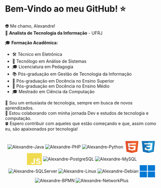 # Bem-Vindo ao meu GitHub! :star:

:alien: Me chamo, Alexandre!  
:wrench: **Analista de Tecnologia da Informação** - UFRJ  

:mortar_board: **Formação Acadêmica:**  
- 🛠️ Técnico em Eletrônica  
- 📜 Tecnólogo em Análise de Sistemas  
- 🎓 Licenciatura em Pedagogia  
- 📚 Pós-graduação em Gestão de Tecnologia da Informação  
- 📖 Pós-graduação em Docência no Ensino Superior  
- 📘 Pós-graduação em Docência no Ensino Médio  
- 🎓 Mestrado em Ciência da Computação  

:rocket: Sou um entusiasta de tecnologia, sempre em busca de novos aprendizados.  
💞️ Estou colaborando com minha jornada Dev e estudos de tecnologia e computação.  
:four_leaf_clover: Espero contribuir com aqueles que estão começando e que, assim como eu, são apaixonados por tecnologia!

<div align="center">
<div style="display: inline_block"><br>
<img align="center" alt="Alexandre-Java" height="40" width="50" src="https://cdn.jsdelivr.net/gh/devicons/devicon/icons/java/java-original.svg">
<img align="center" alt="Alexandre-PHP" height="40" width="50" src="https://cdn.jsdelivr.net/gh/devicons/devicon/icons/php/php-original.svg">
<img align="center" alt="Alexandre-Python" height="40" width="50" src="https://cdn.jsdelivr.net/gh/devicons/devicon/icons/python/python-original.svg">
<img align="center" alt="Alexandre-HTML" height="40" width="50" src="https://raw.githubusercontent.com/devicons/devicon/master/icons/html5/html5-original.svg">
<img align="center" alt="Alexandre-CSS" height="40" width="50" src="https://raw.githubusercontent.com/devicons/devicon/master/icons/css3/css3-original.svg">
<img align="center" alt="Alexandre-Js" height="40" width="50" src="https://raw.githubusercontent.com/devicons/devicon/master/icons/javascript/javascript-plain.svg">
<img align="center" alt="Alexandre-PostgreSQL" height="40" width="50" src="https://cdn.jsdelivr.net/gh/devicons/devicon/icons/postgresql/postgresql-original.svg">
<img align="center" alt="Alexandre-MySQL" height="40" width="50" src="https://cdn.jsdelivr.net/gh/devicons/devicon/icons/mysql/mysql-original.svg">
<img align="center" alt="Alexandre-SQLServer" height="40" width="50" src="https://cdn.jsdelivr.net/gh/devicons/devicon/icons/microsoftsqlserver/microsoftsqlserver-plain.svg">
<img align="center" alt="Alexandre-Linux" height="40" width="50" src="https://cdn.jsdelivr.net/gh/devicons/devicon/icons/linux/linux-original.svg">
<img align="center" alt="Alexandre-Debian" height="40" width="50" src="https://cdn.jsdelivr.net/gh/devicons/devicon/icons/debian/debian-original.svg">
<img align="center" alt="Alexandre-Microsoft" height="40" width="50" src="https://github.com/devicons/devicon/blob/master/icons/windows11/windows11-original.svg">
<img align="center" alt="Alexandre-BPMN" height="40" width="50" src="https://cdn.jsdelivr.net/gh/devicons/devicon/icons/bpmn/bpmn-original.svg">
<img align="center" alt="Alexandre-NetworkPlus" height="40" width="50" src="https://cdn.jsdelivr.net/gh/devicons/devicon/icons/comptia/comptia-original.svg">
</div>
<br />
